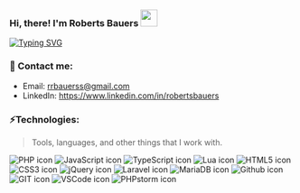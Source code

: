<h3>
    Hi, there! I'm Roberts Bauers
    <img src="https://raw.githubusercontent.com/MartinHeinz/MartinHeinz/master/wave.gif" width="30px">
</h3>

<a href="https://git.io/typing-svg">
  <img src="https://readme-typing-svg.demolab.com?font=Silkscreen&duration=3000&pause=1000&vCenter=true&random=false&width=435&lines=Full-stack+web+developer;3%2B+years+of+coding+experience;Always+learning+new+technologies" alt="Typing SVG" />
</a>

### 📖 Contact me:
- Email: rrbauerss@gmail.com
- LinkedIn: https://www.linkedin.com/in/robertsbauers

### ⚡Technologies:
> Tools, languages, and other things that I work with.
<p>
    <img src="https://img.shields.io/badge/PHP-777BB4?style=for-the-badge&logo=php&logoColor=white" alt="PHP icon">
    <img src="https://img.shields.io/badge/JavaScript-323330?style=for-the-badge&logo=javascript&logoColor=F7DF1E" alt="JavaScript icon">
    <img src="https://img.shields.io/badge/TypeScript-007ACC?style=for-the-badge&logo=typescript&logoColor=white"alt="TypeScript icon">
    <img src="https://img.shields.io/badge/Lua-2C2D72?style=for-the-badge&logo=lua&logoColor=white"alt="Lua icon">
    <img src="https://img.shields.io/badge/HTML5-E34F26?style=for-the-badge&logo=html5&logoColor=white" alt="HTML5 icon">
    <img src="https://img.shields.io/badge/CSS3-1572B6?style=for-the-badge&logo=css3&logoColor=white"alt="CSS3 icon">
    <img src="https://img.shields.io/badge/jQuery-0769AD?style=for-the-badge&logo=jquery&logoColor=white"alt="jQuery icon">
    <img src="https://img.shields.io/badge/Laravel-FF2D20?style=for-the-badge&logo=laravel&logoColor=white" alt="Laravel icon">
    <img src="https://img.shields.io/badge/MariaDB-003545?style=for-the-badge&logo=mariadb&logoColor=white"alt="MariaDB icon">
    <img src="https://img.shields.io/badge/GitHub-100000?style=for-the-badge&logo=github&logoColor=white"alt="Github icon">
    <img src="https://img.shields.io/badge/GIT-E44C30?style=for-the-badge&logo=git&logoColor=white"alt="GIT icon">
    <img src="https://img.shields.io/badge/VSCode-0078D4?style=for-the-badge&logo=visual%20studio%20code&logoColor=white"alt="VSCode icon">
    <img src="https://img.shields.io/badge/-PHPStorm-181717?style=for-the-badge&logo=phpstorm&logoColor=white"alt="PHPstorm icon">
</p>
